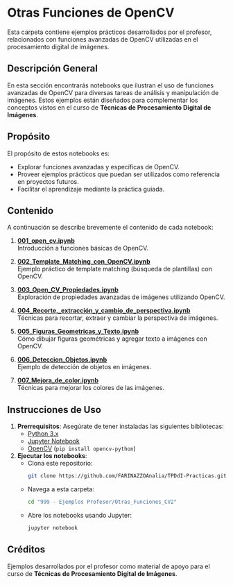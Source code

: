 # Otras Funciones de OpenCV

Esta carpeta contiene ejemplos prácticos desarrollados por el profesor, relacionados con funciones avanzadas de OpenCV utilizadas en el procesamiento digital de imágenes.

## Descripción General

En esta sección encontrarás notebooks que ilustran el uso de funciones avanzadas de OpenCV para diversas tareas de análisis y manipulación de imágenes. Estos ejemplos están diseñados para complementar los conceptos vistos en el curso de **Técnicas de Procesamiento Digital de Imágenes**.

## Propósito

El propósito de estos notebooks es:
- Explorar funciones avanzadas y específicas de OpenCV.
- Proveer ejemplos prácticos que puedan ser utilizados como referencia en proyectos futuros.
- Facilitar el aprendizaje mediante la práctica guiada.

## Contenido

A continuación se describe brevemente el contenido de cada notebook:

1. **[001_open_cv.ipynb](https://github.com/FARINAZZOAnalia/TPDdI-Practicas/blob/main/999%20-%20Ejemplos%20Profesor/Otras_Funciones_CV2/001_open_cv.ipynb)**  
   Introducción a funciones básicas de OpenCV.

2. **[002_Template_Matching_con_OpenCV.ipynb](https://github.com/FARINAZZOAnalia/TPDdI-Practicas/blob/main/999%20-%20Ejemplos%20Profesor/Otras_Funciones_CV2/002_Template_Matching_con_OpenCV.ipynb)**  
   Ejemplo práctico de template matching (búsqueda de plantillas) con OpenCV.

3. **[003_Open_CV_Propiedades.ipynb](https://github.com/FARINAZZOAnalia/TPDdI-Practicas/blob/main/999%20-%20Ejemplos%20Profesor/Otras_Funciones_CV2/003_Open_CV_Propiedades.ipynb)**  
   Exploración de propiedades avanzadas de imágenes utilizando OpenCV.

4. **[004_Recorte,_extracción_y_cambio_de_perspectiva.ipynb](https://github.com/FARINAZZOAnalia/TPDdI-Practicas/blob/main/999%20-%20Ejemplos%20Profesor/Otras_Funciones_CV2/004_Recorte,_extracción_y_cambio_de_perspectiva.ipynb)**  
   Técnicas para recortar, extraer y cambiar la perspectiva de imágenes.

5. **[005_Figuras_Geometricas_y_Texto.ipynb](https://github.com/FARINAZZOAnalia/TPDdI-Practicas/blob/main/999%20-%20Ejemplos%20Profesor/Otras_Funciones_CV2/005_Figuras_Geometricas_y_Texto.ipynb)**  
   Cómo dibujar figuras geométricas y agregar texto a imágenes con OpenCV.

6. **[006_Deteccion_Objetos.ipynb](https://github.com/FARINAZZOAnalia/TPDdI-Practicas/blob/main/999%20-%20Ejemplos%20Profesor/Otras_Funciones_CV2/006_Deteccion_Objetos.ipynb)**  
   Ejemplo de detección de objetos en imágenes.

7. **[007_Mejora_de_color.ipynb](https://github.com/FARINAZZOAnalia/TPDdI-Practicas/blob/main/999%20-%20Ejemplos%20Profesor/Otras_Funciones_CV2/007_Mejora_de_color.ipynb)**  
   Técnicas para mejorar los colores de las imágenes.

## Instrucciones de Uso

1. **Prerrequisitos**: Asegúrate de tener instaladas las siguientes bibliotecas:
   - [Python 3.x](https://www.python.org/)
   - [Jupyter Notebook](https://jupyter.org/)
   - [OpenCV](https://opencv.org/) (`pip install opencv-python`)
2. **Ejecutar los notebooks**:
   - Clona este repositorio:  
     ```bash
     git clone https://github.com/FARINAZZOAnalia/TPDdI-Practicas.git
     ```
   - Navega a esta carpeta:
     ```bash
     cd "999 - Ejemplos Profesor/Otras_Funciones_CV2"
     ```
   - Abre los notebooks usando Jupyter:
     ```bash
     jupyter notebook
     ```

## Créditos

Ejemplos desarrollados por el profesor como material de apoyo para el curso de **Técnicas de Procesamiento Digital de Imágenes**.
